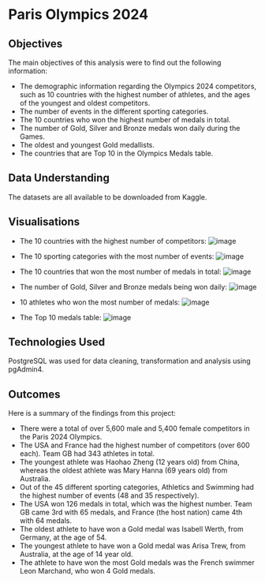# Paris Olympics 2024

## Objectives
The main objectives of this analysis were to find out the following information:
- The demographic information regarding the Olympics 2024 competitors, such as 10 countries with the highest number of 
  athletes, and the ages of the youngest and oldest competitors.
- The number of events in the different sporting categories.
- The 10 countries who won the highest number of medals in total.
- The number of Gold, Silver and Bronze medals won daily during the Games.
- The oldest and youngest Gold medallists.
- The countries that are Top 10 in the Olympics Medals table.

## Data Understanding
The datasets are all available to be downloaded from Kaggle.

## Visualisations
- The 10 countries with the highest number of competitors: 
![image](https://github.com/user-attachments/assets/e697b958-0113-400d-9383-137d8589a4bc)

- The 10 sporting categories with the most number of events:
![image](https://github.com/user-attachments/assets/2401a1e5-061f-456e-a890-94072abdddba)

- The 10 countries that won the most number of medals in total:
![image](https://github.com/user-attachments/assets/680878eb-76a7-4622-a11b-c0a6626e0bbb)

- The number of Gold, Silver and Bronze medals being won daily:
![image](https://github.com/user-attachments/assets/0620f859-b0c4-49d3-a6c7-4c06eabc2bc4)

- 10 athletes who won the most number of medals:
![image](https://github.com/user-attachments/assets/5c5a7c45-c782-4547-bfb7-149314caddad)

- The Top 10 medals table:
![image](https://github.com/user-attachments/assets/a99dc37a-8cf3-4c7b-93a4-d627bea18564)

## Technologies Used
PostgreSQL was used for data cleaning, transformation and analysis using pgAdmin4.

## Outcomes
Here is a summary of the findings from this project:
- There were a total of over 5,600 male and 5,400 female competitors in the Paris 2024 Olympics.
- The USA and France had the highest number of competitors (over 600 each). Team GB had 343 athletes in total.
- The youngest athlete was Haohao Zheng (12 years old) from China, whereas the oldest athlete was Mary Hanna (69 years 
  old) from Australia.
- Out of the 45 different sporting categories, Athletics and Swimming had the highest number of events (48 and 35 
  respectively).
- The USA won 126 medals in total, which was the highest number. Team GB came 3rd with 65 medals, and France (the host 
  nation) came 4th with 64 medals.
- The oldest athlete to have won a Gold medal was Isabell Werth, from Germany, at the age of 54.
- The youngest athlete to have won a Gold medal was Arisa Trew, from Australia, at the age of 14 year old.
- The athlete to have won the most Gold medals was the French swimmer Leon Marchand, who won 4 Gold medals.
